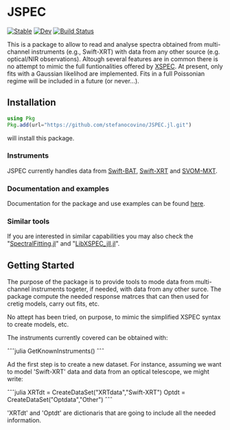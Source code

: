 # JSPEC

[![Stable](https://img.shields.io/badge/docs-stable-blue.svg)](https://stefanocovino.github.io/JSPEC.jl/stable/)
[![Dev](https://img.shields.io/badge/docs-dev-blue.svg)](https://stefanocovino.github.io/JSPEC.jl/dev/)
[![Build Status](https://github.com/stefanocovino/JSPEC.jl/actions/workflows/CI.yml/badge.svg?branch=main)](https://github.com/stefanocovino/JSPEC.jl/actions/workflows/CI.yml?query=branch%3Amain)

This is a package to allow to read and analyse spectra obtained from multi-channel instruments (e.g., Swift-XRT) with data from any other source (e.g. optical/NIR observations). Altough several features are in common there is no attempt to mimic the full funtionalities offered by [XSPEC](https://heasarc.gsfc.nasa.gov/xanadu/xspec/). At present, only fits with a Gaussian likelihod are implemented. Fits in a full Poissonian regime will be included in a future (or never...). 


## Installation

```julia
using Pkg
Pkg.add(url="https://github.com/stefanocovino/JSPEC.jl.git")
```
will install this package.


### Instruments

JSPEC currently handles data from [Swift-BAT](https://science.nasa.gov/mission/swift/), [Swift-XRT](https://science.nasa.gov/mission/swift/) and [SVOM-MXT](https://www.svom.eu/en/the-svom-mission/).  


### Documentation and examples

Documentation for the package and use examples can be found [here](https://stefanocovino.github.io/JSPEC.jl/stable/).


### Similar tools

If you are interested in similar capabilities you may also check the "[SpectralFitting.jl](https://github.com/fjebaker/SpectralFitting.jl?tab=readme-ov-file)" and "[LibXSPEC_jll.jl](https://github.com/astro-group-bristol/LibXSPEC_jll.jl)".


## Getting Started

The purpose of the package is to provide tools to mode data from multi-channel instruments togeter, if needed, with data from any other surce. The package compute the needed response matrces that can then used for cretig models, carry out fits, etc.

No attept has been tried, on purpose, to mimic the simplified XSPEC syntax to create models, etc.

The instruments currently covered can be obtained with:

ˆˆˆjulia
GetKnownInstruments()
ˆˆˆ

Ad the first step is to create a new dataset. For instance, assuming we want to model 'Swift-XRT' data and data from an optical telescope, we might write:

ˆˆˆjulia
XRTdt = CreateDataSet("XRTdata","Swift-XRT")
Optdt = CreateDataSet("Optdata","Other")
ˆˆˆ

'XRTdt' and 'Optdt' are dictionaris that are going to include all the needed information.